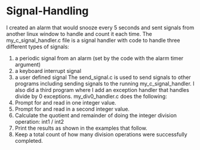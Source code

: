# Signal-Handling
I created an alarm that would snooze every 5 seconds and sent signals from another linux window to handle and count it each time. 
The my_c_signal_handler.c file is a signal handler with code to handle three different types of signals:
1. a periodic signal from an alarm (set by the code with the alarm timer argument)
2. a keyboard interrupt signal
3. a user defined signal
The send_signal.c is used to send signals to other programs including sending signals to the running my_c_signal_handler.
I also did a third program where I add an exception handler that handles divide by 0 exceptions.
my_div0_handler.c does the following:
1. Prompt for and read in one integer value.
2. Prompt for and read in a second integer value.
3. Calculate the quotient and remainder of doing the integer division operation: int1 / int2
4. Print the results as shown in the examples that follow.
5. Keep a total count of how many division operations were successfully completed.
